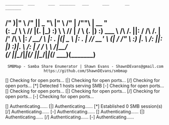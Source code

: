 
    ________  ___      ___  _______   ___      ___       __         _______
   /"       )|"  \    /"  ||   _  "\ |"  \    /"  |     /""\       |   __ "\
  (:   \___/  \   \  //   |(. |_)  :) \   \  //   |    /    \      (. |__) :)
   \___  \    /\  \/.    ||:     \/   /\   \/.    |   /' /\  \     |:  ____/
    __/  \   |: \.        |(|  _  \  |: \.        |  //  __'  \    (|  /
   /" \   :) |.  \    /:  ||: |_)  :)|.  \    /:  | /   /  \   \  /|__/ \
  (_______/  |___|\__/|___|(_______/ |___|\__/|___|(___/    \___)(_______)
 -----------------------------------------------------------------------------
     SMBMap - Samba Share Enumerator | Shawn Evans - ShawnDEvans@gmail.com
                     https://github.com/ShawnDEvans/smbmap

[\] Checking for open ports...[|] Checking for open ports...[/] Checking for open ports...[*] Detected 1 hosts serving SMB
[-] Checking for open ports...[\] Checking for open ports...[|] Checking for open ports...[/] Checking for open ports...[-] Checking for open ports...                                                                [\] Authenticating......[|] Authenticating......[*] Established 0 SMB session(s)
[/] Authenticating......[-] Authenticating......[\] Authenticating......[|] Authenticating......[/] Authenticating......[-] Authenticating......
